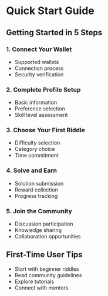 # Quick Start Guide

## Getting Started in 5 Steps

### 1. Connect Your Wallet
- Supported wallets
- Connection process
- Security verification

### 2. Complete Profile Setup
- Basic information
- Preference selection
- Skill level assessment

### 3. Choose Your First Riddle
- Difficulty selection
- Category choice
- Time commitment

### 4. Solve and Earn
- Solution submission
- Reward collection
- Progress tracking

### 5. Join the Community
- Discussion participation
- Knowledge sharing
- Collaboration opportunities

## First-Time User Tips
- Start with beginner riddles
- Read community guidelines
- Explore tutorials
- Connect with mentors
